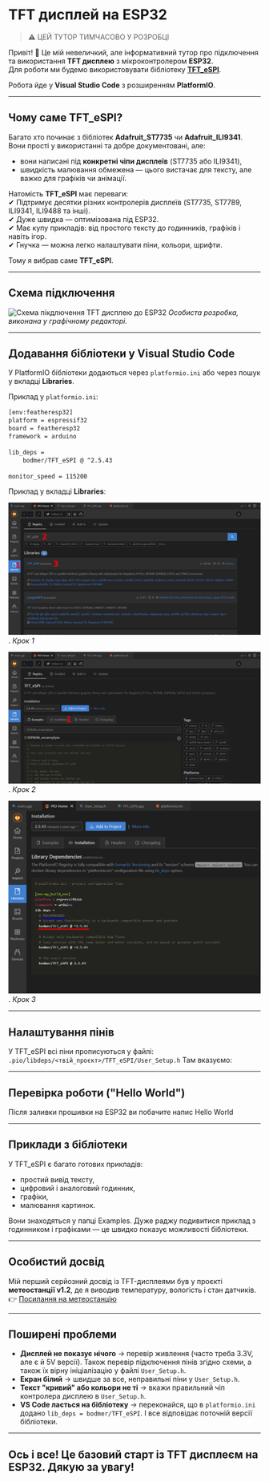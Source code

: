 # TFT дисплей на ESP32
> ⚠️ ЦЕЙ ТУТОР ТИМЧАСОВО У РОЗРОБЦІ  

Привіт! 👋 Це мій невеличкий, але інформативний тутор про підключення та використання **TFT дисплею** з мікроконтролером **ESP32**.  
Для роботи ми будемо використовувати бібліотеку **[TFT_eSPI](https://github.com/Bodmer/TFT_eSPI)**.  

Робота йде у **Visual Studio Code** з розширенням **PlatformIO**.

---

## Чому саме TFT_eSPI?

Багато хто починає з бібліотек **Adafruit_ST7735** чи **Adafruit_ILI9341**. Вони прості у використанні та добре документовані, але:  
- вони написані під **конкретні чіпи дисплеїв** (ST7735 або ILI9341),  
- швидкість малювання обмежена — цього вистачає для тексту, але важко для графіків чи анімації.  

Натомість **TFT_eSPI** має переваги:  
✔ Підтримує десятки різних контролерів дисплеїв (ST7735, ST7789, ILI9341, ILI9488 та інші).  
✔ Дуже швидка — оптимізована під ESP32.  
✔ Має купу прикладів: від простого тексту до годинників, графіків і навіть ігор.  
✔ Гнучка — можна легко налаштувати піни, кольори, шрифти.  

Тому я вибрав саме **TFT_eSPI**.

---

## Схема підключення

![Схема пікдлючення TFT дисплею до ESP32](images/Sh_TFT_V2(final).png)
*Особиста розробка, виконана у графічному редакторі.*

---

## Додавання бібліотеки у Visual Studio Code

У PlatformIO бібліотеки додаються через `platformio.ini` або через пошук у вкладці **Libraries**.  

Приклад у `platformio.ini`:  

```
[env:featheresp32]
platform = espressif32
board = featheresp32
framework = arduino

lib_deps =
    bodmer/TFT_eSPI @ ^2.5.43

monitor_speed = 115200
```
Приклад у вкладці **Libraries**:

![Крок 1](images_2.0/tutorVS_1.png).
*Крок 1*

![Крок 2](images_2.0/tutorVS_1.1.png).
*Крок 2*

![Крок 3](images_2.0/tutorVS_1.2.png).
*Крок 3*

---

## Налаштування пінів

У TFT_eSPI всі піни прописуються у файлі:
`.pio/libdeps/<твій_проєкт>/TFT_eSPI/User_Setup.h`
Там вказуємо:

---

## Перевірка роботи ("Hello World")

Після заливки прошивки на ESP32 ви побачите напис Hello World

---

## Приклади з бібліотеки

У TFT_eSPI є багато готових прикладів:
- простий вивід тексту,
- цифровий і аналоговий годинник,
- графіки,
- малювання картинок.

Вони знаходяться у папці Examples. Дуже раджу подивитися приклад з годинником і графіками — це швидко показує можливості бібліотеки.

---

## Особистий досвід

Мій перший серйозний досвід із TFT-дисплеями був у проєкті **метеостанції v1.2**, де я виводив температуру, вологість і стан датчиків.  
👉 [Посилання на метеостанцію](https://github.com/VlaVi21/ESP-NOW_MeteoStation_v1.2) 

---

## Поширені проблеми
- **Дисплей не показує нічого** → перевір живлення (часто треба 3.3V, але є й 5V версії). Також перевір підключення пінів згідно схеми, а також їх вірну ініціалізацію у файлі `User_Setup.h`.
- **Екран білий** → швидше за все, неправильні піни у `User_Setup.h`.
- **Текст "кривий" або кольори не ті** → вкажи правильний чіп контролера дисплею в `User_Setup.h`.  
- **VS Code лається на бібліотеку** → переконайся, що в `platformio.ini` додано `lib_deps = bodmer/TFT_eSPI`. І все відповідає поточній версії бібліотеки.  

---

## Ось і все! Це базовий старт із TFT дисплеєм на ESP32. Дякую за увагу!
